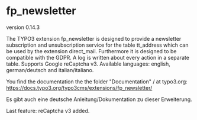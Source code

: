 # fp_newsletter

version 0.14.3

The TYPO3 extension fp_newsletter is designed to provide a newsletter subscription and unsubscription service for the table tt_address which can be used
by the extension direct_mail. Furthermore it is designed to be compatible with the GDPR. A log is written about every action in a separate table.
Supports Google reCaptcha v3.
Available languages: english, german/deutsch and italian/italiano.

You find the documentation the the folder "Documentation" / at typo3.org:
https://docs.typo3.org/typo3cms/extensions/fp_newsletter/ 

Es gibt auch eine deutsche Anleitung/Dokumentation zu dieser Erweiterung.

Last feature: reCaptcha v3 added.